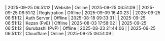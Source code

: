 | 2025-09-25 06:51:12 | Website | Online | 2025-09-25 06:51:09 |
| 2025-09-25 06:51:12 | Registration | Offline | 2025-09-09 16:40:23 |
| 2025-09-25 06:51:12 | Auth Server | Offline | 2025-08-18 09:33:31 |
| 2025-09-25 06:51:12 | Kezan (PvE) | Offline | 2025-08-03 17:58:02 |
| 2025-09-25 06:51:12 | Gurubashi (PvP) | Offline | 2025-08-23 21:44:06 |
| 2025-09-25 06:51:12 | Cloudflare | Online | 2025-09-25 06:51:09 |
